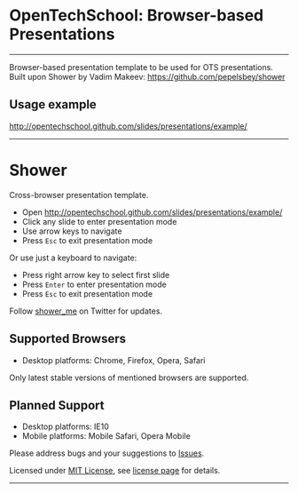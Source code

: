 # OpenTechSchool: Browser-based Presentations

---

Browser-based presentation template to be used for OTS presentations. 
Built upon Shower by Vadim Makeev: https://github.com/pepelsbey/shower

## Usage example
http://opentechschool.github.com/slides/presentations/example/

---

# Shower
Сross-browser presentation template.

* Open http://opentechschool.github.com/slides/presentations/example/
* Click any slide to enter presentation mode
* Use arrow keys to navigate
* Press `Esc` to exit presentation mode

Or use just a keyboard to navigate:

* Press right arrow key to select first slide
* Press `Enter` to enter presentation mode
* Press `Esc` to exit presentation mode

Follow [shower_me](http://twitter.com/shower_me/) on Twitter for updates.

## Supported Browsers


* Desktop platforms: Chrome, Firefox, Opera, Safari

Only latest stable versions of mentioned browsers are supported.

## Planned Support

* Desktop platforms: IE10
* Mobile platforms: Mobile Safari, Opera Mobile

Please address bugs and your suggestions to [Issues](http://github.com/pepelsbey/shower/issues).

Licensed under [MIT License](http://en.wikipedia.org/wiki/MIT_License), see [license page](shower/wiki/License-En) for details.

---
